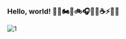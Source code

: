 ### Hello, world!  👋😎🏍🚗🚲🎧🧢🚬☕⚡🐠🤖
![1](https://github-readme-stats.vercel.app/api/top-langs/?username=dvs-crcr&theme=blue-green)
